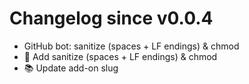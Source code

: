 # Changelog since v0.0.4
- GitHub bot: sanitize (spaces + LF endings) & chmod 
- 🔨 Add sanitize (spaces + LF endings) & chmod 
- 📚 Update add-on slug 
